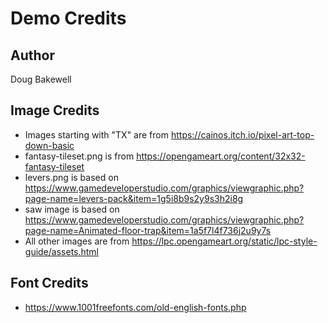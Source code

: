 # Demo Credits

## Author

Doug Bakewell

## Image Credits

- Images starting with "TX" are from https://cainos.itch.io/pixel-art-top-down-basic
- fantasy-tileset.png is from https://opengameart.org/content/32x32-fantasy-tileset
- levers.png is based on https://www.gamedeveloperstudio.com/graphics/viewgraphic.php?page-name=levers-pack&item=1g5i8b9s2y9s3h2i8g
- saw image is based on https://www.gamedeveloperstudio.com/graphics/viewgraphic.php?page-name=Animated-floor-trap&item=1a5f7l4f736j2u9y7s 
- All other images are from https://lpc.opengameart.org/static/lpc-style-guide/assets.html

## Font Credits

- https://www.1001freefonts.com/old-english-fonts.php